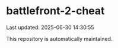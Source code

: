 # battlefront-2-cheat

Last updated: 2025-06-30 14:30:55

This repository is automatically maintained.
